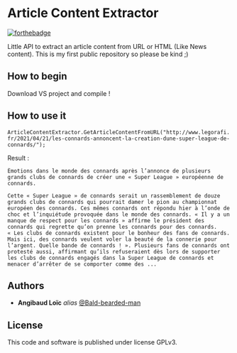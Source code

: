 # Article Content Extractor

[![forthebadge](http://forthebadge.com/images/badges/built-with-love.svg)](http://forthebadge.com)

Little API to extract an article content from URL or HTML (Like News content).
This is my first public repository so please be kind ;)

## How to begin

Download VS project and compile !

## How to use it

`ArticleContentExtractor.GetArticleContentFromURL("http://www.legorafi.fr/2021/04/21/les-connards-annoncent-la-creation-dune-super-league-de-connards/");`

Result :
```
Émotions dans le monde des connards après l’annonce de plusieurs grands clubs de connards de créer une « Super League » européenne de connards.

Cette « Super League » de connards serait un rassemblement de douze grands clubs de connards qui pourrait damer le pion au championnat européen des connards. Ces mêmes connards ont répondu hier à l’onde de choc et l’inquiétude provoquée dans le monde des connards. « Il y a un manque de respect pour les connards » affirme le président des connards qui regrette qu’on prenne les connards pour des connards. « Les clubs de connards existent pour le bonheur des fans de connards. Mais ici, des connards veulent voler la beauté de la connerie pour l’argent. Quelle bande de connards ! ». Plusieurs fans de connards ont protesté aussi, affirmant qu’ils refuseraient dès lors de supporter les clubs de connards engagés dans la Super League de connards et menacer d’arrêter de se comporter comme des ...
```

## Authors

* **Angibaud Loïc** _alias_ [@Bald-bearded-man](https://github.com/Bald-bearded-man)

## License

This code and software is published under license GPLv3.